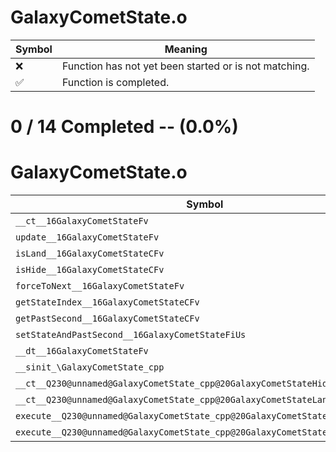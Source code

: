 # GalaxyCometState.o
| Symbol | Meaning 
| ------------- | ------------- 
| :x: | Function has not yet been started or is not matching. 
| :white_check_mark: | Function is completed. 


# 0 / 14 Completed -- (0.0%)
# GalaxyCometState.o
| Symbol | Decompiled? |
| ------------- | ------------- |
| `__ct__16GalaxyCometStateFv` | :x: |
| `update__16GalaxyCometStateFv` | :x: |
| `isLand__16GalaxyCometStateCFv` | :x: |
| `isHide__16GalaxyCometStateCFv` | :x: |
| `forceToNext__16GalaxyCometStateFv` | :x: |
| `getStateIndex__16GalaxyCometStateCFv` | :x: |
| `getPastSecond__16GalaxyCometStateCFv` | :x: |
| `setStateAndPastSecond__16GalaxyCometStateFiUs` | :x: |
| `__dt__16GalaxyCometStateFv` | :x: |
| `__sinit_\GalaxyCometState_cpp` | :x: |
| `__ct__Q230@unnamed@GalaxyCometState_cpp@20GalaxyCometStateHideFv` | :x: |
| `__ct__Q230@unnamed@GalaxyCometState_cpp@20GalaxyCometStateLandFv` | :x: |
| `execute__Q230@unnamed@GalaxyCometState_cpp@20GalaxyCometStateLandCFP5Spine` | :x: |
| `execute__Q230@unnamed@GalaxyCometState_cpp@20GalaxyCometStateHideCFP5Spine` | :x: |
